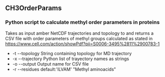 ## CH3OrderParams
### Python script to calculate methyl order parameters in proteins

Takes as input amber NetCDF trajectories and topology to and returns a CSV file with order parameters of methyl groups calculated as stated in https://www.cell.com/action/showPdf?pii=S0006-3495%2811%2900783-1

- -t --topology String containing topology for MD trajectory
- -x --trajectory Python list of trayectory names as strings
- -o --output Output name for CSV file
- -r --residues default:'ILVAM' "Methyl aminoacids"
